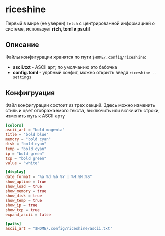 # riceshine
Первый в мире (не уверен) `fetch` с центрированной информацией о системе, использует **rich, toml и psutil**

## Описание
Файлы конфигурации хранятся по пути `$HOME/.config/riceshine`:
- **ascii.txt** - ASCII арт, по умолчанию это бабочка
- **config.toml** - удобный конфиг, можно открыть введя `riceshine --settings`

## Конфигруация
Файл конфигурации состоит из трех секций. Здесь можно изменить стиль и цвет отображаемого текста, выключить или включить строки, изменить путь к ASCII арту
```toml
[colors]
ascii_art = "bold magenta"
title = "bold blue"
memory = "bold cyan"
disk = "bold cyan"
temp = "bold cyan"
ip = "bold green"
tcp = "bold green"
value = "white"

[display]
date_format = "%a %d %b %Y | %H:%M:%S"
show_uptime = true
show_load = true
show_memory = true
show_disk = true
show_temp = true
show_ip = true
show_tcp = true
expand_ascii = false

[paths]
ascii_art = "$HOME/.config/riceshine/ascii.txt"
```